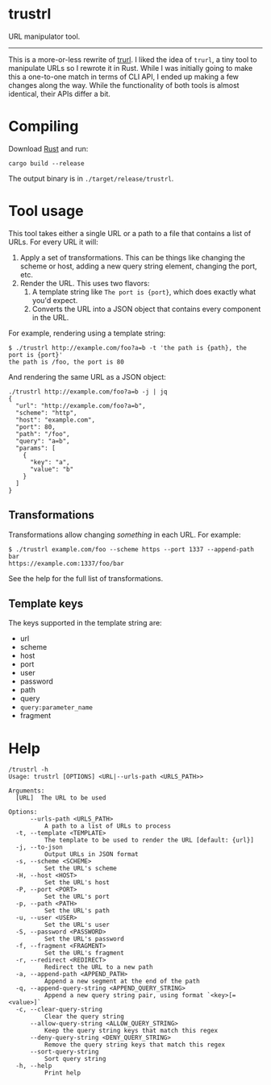 # trustrl

URL manipulator tool.

---

This is a more-or-less rewrite of [trurl](https://github.com/curl/trurl). I liked the idea of `trurl`, a tiny tool to 
manipulate URLs so I rewrote it in Rust. While I was initially going to make this a one-to-one match in terms of CLI 
API, I ended up making a few changes along the way. While the functionality of both tools is almost identical, their 
APIs differ a bit.

# Compiling

Download [Rust](https://www.rust-lang.org/learn/get-started) and run:

```shell
cargo build --release
```

The output binary is in `./target/release/trustrl`.

# Tool usage

This tool takes either a single URL or a path to a file that contains a list of URLs. For every URL it will:

1. Apply a set of transformations. This can be things like changing the scheme or host, adding a new query string 
   element, changing the port, etc.
2. Render the URL. This uses two flavors:
    1. A template string like `The port is {port}`, which does exactly what you'd expect.
    2. Converts the URL into a JSON object that contains every component in the URL.

For example, rendering using a template string:

```shell
$ ./trustrl http://example.com/foo?a=b -t 'the path is {path}, the port is {port}'
the path is /foo, the port is 80
```

And rendering the same URL as a JSON object:

```shell
./trustrl http://example.com/foo?a=b -j | jq
{
  "url": "http://example.com/foo?a=b",
  "scheme": "http",
  "host": "example.com",
  "port": 80,
  "path": "/foo",
  "query": "a=b",
  "params": [
    {
      "key": "a",
      "value": "b"
    }
  ]
}
```

## Transformations

Transformations allow changing _something_ in each URL. For example:

```
$ ./trustrl example.com/foo --scheme https --port 1337 --append-path bar
https://example.com:1337/foo/bar
```

See the help for the full list of transformations.

## Template keys

The keys supported in the template string are:

* url
* scheme
* host
* port
* user
* password
* path
* query
* `query:parameter_name`
* fragment

# Help

```
/trustrl -h
Usage: trustrl [OPTIONS] <URL|--urls-path <URLS_PATH>>

Arguments:
  [URL]  The URL to be used

Options:
      --urls-path <URLS_PATH>
          A path to a list of URLs to process
  -t, --template <TEMPLATE>
          The template to be used to render the URL [default: {url}]
  -j, --to-json
          Output URLs in JSON format
  -s, --scheme <SCHEME>
          Set the URL's scheme
  -H, --host <HOST>
          Set the URL's host
  -P, --port <PORT>
          Set the URL's port
  -p, --path <PATH>
          Set the URL's path
  -u, --user <USER>
          Set the URL's user
  -S, --password <PASSWORD>
          Set the URL's password
  -f, --fragment <FRAGMENT>
          Set the URL's fragment
  -r, --redirect <REDIRECT>
          Redirect the URL to a new path
  -a, --append-path <APPEND_PATH>
          Append a new segment at the end of the path
  -q, --append-query-string <APPEND_QUERY_STRING>
          Append a new query string pair, using format `<key>[=<value>]`
  -c, --clear-query-string
          Clear the query string
      --allow-query-string <ALLOW_QUERY_STRING>
          Keep the query string keys that match this regex
      --deny-query-string <DENY_QUERY_STRING>
          Remove the query string keys that match this regex
      --sort-query-string
          Sort query string
  -h, --help
          Print help
```
